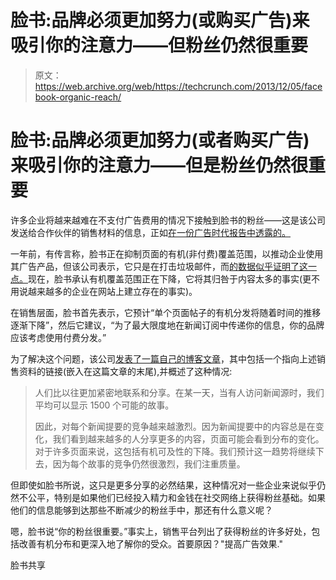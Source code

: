 # 脸书:品牌必须更加努力(或购买广告)来吸引你的注意力——但粉丝仍然很重要

> 原文：<https://web.archive.org/web/https://techcrunch.com/2013/12/05/facebook-organic-reach/>

# 脸书:品牌必须更加努力(或者购买广告)来吸引你的注意力——但是粉丝仍然很重要

许多企业将越来越难在不支付广告费用的情况下接触到脸书的粉丝——这是该公司发送给合作伙伴的销售材料的信息，正如[在一份广告时代报告中透露的。](https://web.archive.org/web/20221005231556/http://adage.com/article/digital/facebook-admits-organic-reach-brand-posts-dipping/245530/)

一年前，有传言称，脸书正在抑制页面的有机(非付费)覆盖范围，以推动企业使用其广告产品，但该公司表示，它只是在打击垃圾邮件，而[的数据似乎证明了这一点。](https://web.archive.org/web/20221005231556/https://beta.techcrunch.com/2012/11/07/killing-rumors-with-facts-no-facebook-didnt-decrease-page-news-feed-reach-to-sell-more-promoted-posts/)现在，脸书承认有机覆盖范围正在下降，它将其归咎于内容太多的事实(更不用说越来越多的企业在网站上建立存在的事实)。

在销售层面，脸书首先表示，它预计“单个页面帖子的有机分发将随着时间的推移逐渐下降”，然后它建议，“为了最大限度地在新闻订阅中传递你的信息，你的品牌应该考虑使用付费分发。”

为了解决这个问题，该公司[发表了一篇自己的博客文章](https://web.archive.org/web/20221005231556/https://www.facebook.com/facebookforbusiness/news/What-Increased-Content-Sharing-Means-for-Businesses)，其中包括一个指向上述销售资料的链接(嵌入在这篇文章的末尾),并概述了这种情况:

> 人们比以往更加紧密地联系和分享。在某一天，当有人访问新闻源时，我们平均可以显示 1500 个可能的故事。
> 
> 因此，对每个新闻提要的竞争越来越激烈。因为新闻提要中的内容总是在变化，我们看到越来越多的人分享更多的内容，页面可能会看到分布的变化。对于许多页面来说，这包括有机可及性的下降。我们预计这一趋势将继续下去，因为每个故事的竞争仍然很激烈，我们注重质量。

但即使如脸书所说，这只是更多分享的必然结果，这种情况对一些企业来说似乎仍然不公平，特别是如果他们已经投入精力和金钱在社交网络上获得粉丝基础。如果他们的信息能够到达那些不断减少的粉丝手中，那还有什么意义呢？

嗯，脸书说“你的粉丝很重要。”事实上，销售平台列出了获得粉丝的许多好处，包括改善有机分布和更深入地了解你的受众。首要原因？"提高广告效果."

脸书共享